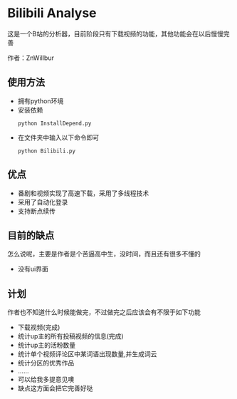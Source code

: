 # Bilibili Analyse
这是一个B站的分析器，目前阶段只有下载视频的功能，其他功能会在以后慢慢完善

作者：ZnWillbur

## 使用方法
- 拥有python环境
- 安装依赖
  ```
  python InstallDepend.py
  ```
- 在文件夹中输入以下命令即可
  ```
  python Bilibili.py
  ```

## 优点
- 番剧和视频实现了高速下载，采用了多线程技术
- 采用了自动化登录
- 支持断点续传

## 目前的缺点
怎么说呢，主要是作者是个苦逼高中生，没时间，而且还有很多不懂的
- 没有ui界面

## 计划
作者也不知道什么时候能做完，不过做完之后应该会有不限于如下功能
- 下载视频(完成)
- 统计up主的所有投稿视频的信息(完成)
- 统计up主的活粉数量
- 统计单个视频评论区中某词语出现数量,并生成词云
- 统计分区的优秀作品
- ......
- 可以给我多提意见噢
- 缺点这方面会把它完善好哒
